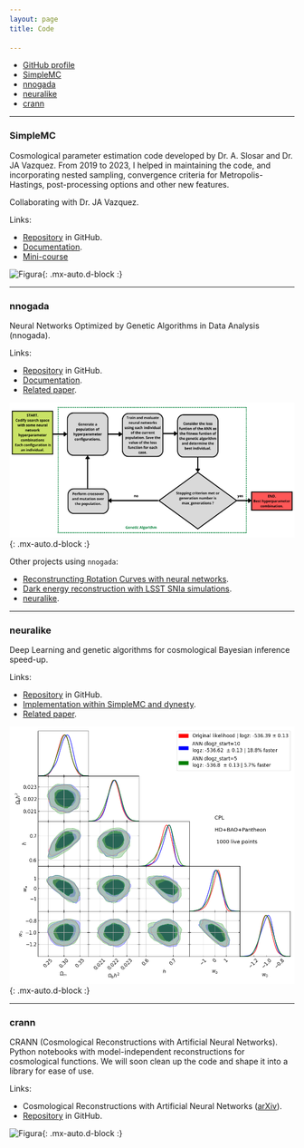 ```yaml
---
layout: page
title: Code

---
```


- [GitHub profile](https://github.com/igomezv)
- [SimpleMC](#simplemc)
- [nnogada](#nnogada)	
- [neuralike](#neuralike)	
- [crann](#crann)


-----------------------------------------------------------

### SimpleMC
Cosmological parameter estimation code developed by Dr. A. Slosar and Dr. JA Vazquez. From 2019 to 2023, I helped in maintaining the code, and incorporating nested sampling, convergence criteria for Metropolis-Hastings, post-processing options and other new features.

Collaborating with Dr. JA Vazquez.

Links:
 
 - [Repository](https://github.com/ja-vazquez/SimpleMC) in GitHub.
 - [Documentation](https://igomezv.github.io/SimpleMC).
 - [Mini-course](https://github.com/igomezv/simplemc_workshop)

![Figura](https://igomezv.github.io/assets/img/triangleSimplemc.png){: .mx-auto.d-block :}

----------------

### nnogada

Neural Networks Optimized by Genetic Algorithms in Data Analysis (nnogada).

Links:

 - [Repository](https://github.com/igomezv/nnogada) in GitHub.
 - [Documentation](https://igomezv.github.io/nnogada/).
 - [Related paper](https://arxiv.org/abs/2209.02685).

![Figura](https://raw.githubusercontent.com/igomezv/igomezv.github.io/master/assets/img/nnogada.png){: .mx-auto.d-block :}

Other projects using `nnogada`:
 - [Reconstruncting Rotation Curves with neural networks](https://github.com/igomezv/Reconstructing-RC-with-ANN).
 - [Dark energy reconstruction with LSST SNIa simulations](https://github.com/igomezv/LSST_DE_neural_reconstruction).
 - [neuralike](https://github.com/igomezv/neuralike). 

---------------

### neuralike

Deep Learning and genetic algorithms for cosmological Bayesian inference speed-up.

Links:

 - [Repository](https://github.com/igomezv/neuralike) in GitHub.
 - [Implementation within SimpleMC and dynesty](https://github.com/igomezv/simplemc_tests/tree/neuralike).
 - [Related paper](https://arxiv.org/abs/2405.03293).

![Figura](https://raw.githubusercontent.com/igomezv/igomezv.github.io/master/assets/img/neuralike.png){: .mx-auto.d-block :}


------------------

### crann

CRANN (Cosmological Reconstructions with Artificial Neural Networks). Python notebooks with model-independent reconstructions for cosmological functions. We will soon clean up the code and shape it into a library for ease of use. 


Links:

- Cosmological Reconstructions with Artificial Neural Networks ([arXiv](https://arxiv.org/abs/2104.00595)).
- [Repository](https://github.com/igomezv/crann) in GitHub.

![Figura](https://igomezv.github.io/assets/img/reconstruction.png){: .mx-auto.d-block :}



